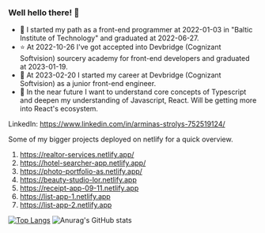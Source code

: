 ### Well hello there! 👋

- :triangular_flag_on_post: I started my path as a front-end programmer at 2022-01-03 in "Baltic Institute of Technology" and graduated at 2022-06-27.
- :star: At 2022-10-26 I've got accepted into Devbridge (Cognizant Softvision) sourcery academy for front-end developers and graduated at 2023-01-19.
- :rocket: At 2023-02-20 I started my career at Devbridge (Cognizant Softvision) as a junior front-end engineer.
- :pushpin: In the near future I want to understand core concepts of Typescript and deepen my understanding of Javascript, React. Will be getting more into React's ecosystem.

LinkedIn: https://www.linkedin.com/in/arminas-strolys-752519124/

Some of my bigger projects deployed on netlify for a quick overview.

1) https://realtor-services.netlify.app/
2) https://hotel-searcher-app.netlify.app/
3) https://photo-portfolio-as.netlify.app/
4) https://beauty-studio-lor.netlify.app
5) https://receipt-app-09-11.netlify.app
6) https://list-app-1.netlify.app
7) https://list-app-2.netlify.app


[![Top Langs](https://github-readme-stats.vercel.app/api/top-langs/?username=ArminasStrolys)](https://github.com/anuraghazra/github-readme-stats)
![Anurag's GitHub stats](https://github-readme-stats.vercel.app/api?username=ArminasStrolys&show_icons=true&theme=synthwave)

